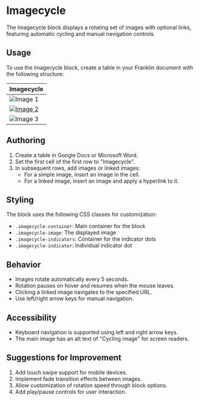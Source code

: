 # Imagecycle

The Imagecycle block displays a rotating set of images with optional links, featuring automatic cycling and manual navigation controls.

## Usage

To use the Imagecycle block, create a table in your Franklin document with the following structure:

| Imagecycle |
|------------|
| ![Image 1](https://example.com/image1.jpg) |
| [![Image 2](https://example.com/image2.jpg)](https://example.com/link2) |
| ![Image 3](https://example.com/image3.jpg) |

## Authoring

1. Create a table in Google Docs or Microsoft Word.
2. Set the first cell of the first row to "Imagecycle".
3. In subsequent rows, add images or linked images:
   - For a simple image, insert an image in the cell.
   - For a linked image, insert an image and apply a hyperlink to it.

## Styling

The block uses the following CSS classes for customization:
- `.imagecycle-container`: Main container for the block
- `.imagecycle-image`: The displayed image
- `.imagecycle-indicators`: Container for the indicator dots
- `.imagecycle-indicator`: Individual indicator dot

## Behavior

- Images rotate automatically every 5 seconds.
- Rotation pauses on hover and resumes when the mouse leaves.
- Clicking a linked image navigates to the specified URL.
- Use left/right arrow keys for manual navigation.

## Accessibility

- Keyboard navigation is supported using left and right arrow keys.
- The main image has an alt text of "Cycling image" for screen readers.

## Suggestions for Improvement

1. Add touch swipe support for mobile devices.
2. Implement fade transition effects between images.
3. Allow customization of rotation speed through block options.
4. Add play/pause controls for user interaction.